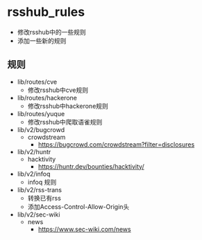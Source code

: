 # rsshub_rules

- 修改rsshub中的一些规则
- 添加一些新的规则

## 规则

- lib/routes/cve
  - 修改rsshub中cve规则
- lib/routes/hackerone
  - 修改rsshub中hackerone规则
- lib/routes/yuque
  - 修改rsshub中爬取语雀规则
- lib/v2/bugcrowd
  - crowdstream
    - https://bugcrowd.com/crowdstream?filter=disclosures
- lib/v2/huntr
  - hacktivity
    - https://huntr.dev/bounties/hacktivity/
- lib/v2/infoq
  - infoq 规则
- lib/v2/rss-trans
  - 转换已有rss
  - 添加Access-Control-Allow-Origin头
- lib/v2/sec-wiki
  - news
    - https://www.sec-wiki.com/news

